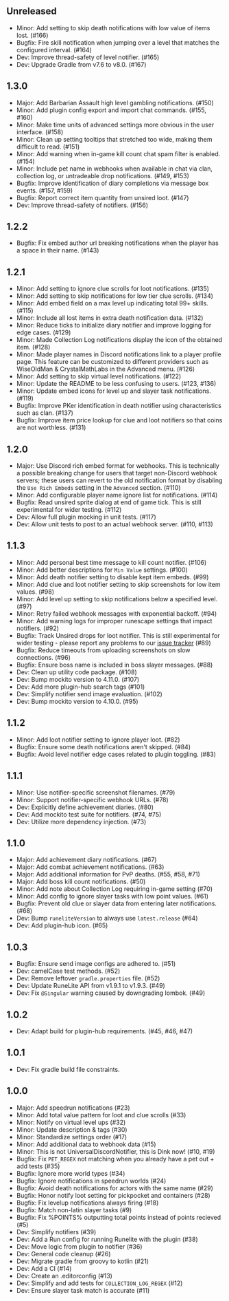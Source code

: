 ## Unreleased

- Minor: Add setting to skip death notifications with low value of items lost. (#166)
- Bugfix: Fire skill notification when jumping over a level that matches the configured interval. (#164)
- Dev: Improve thread-safety of level notifier. (#165)
- Dev: Upgrade Gradle from v7.6 to v8.0. (#167)

## 1.3.0

- Major: Add Barbarian Assault high level gambling notifications. (#150)
- Minor: Add plugin config export and import chat commands. (#155, #160)
- Minor: Make time units of advanced settings more obvious in the user interface. (#158)
- Minor: Clean up setting tooltips that stretched too wide, making them difficult to read. (#151)
- Minor: Add warning when in-game kill count chat spam filter is enabled. (#154)
- Minor: Include pet name in webhooks when available in chat via clan, collection log, or untradeable drop notifications. (#149, #153)
- Bugfix: Improve identification of diary completions via message box events. (#157, #159)
- Bugfix: Report correct item quantity from unsired loot. (#147)
- Dev: Improve thread-safety of notifiers. (#156)

## 1.2.2

- Bugfix: Fix embed author url breaking notifications when the player has a space in their name. (#143)

## 1.2.1

- Minor: Add setting to ignore clue scrolls for loot notifications. (#135)
- Minor: Add setting to skip notifications for low tier clue scrolls. (#134)
- Minor: Add embed field on a max level up indicating total 99+ skills. (#115)
- Minor: Include all lost items in extra death notification data. (#132)
- Minor: Reduce ticks to initialize diary notifier and improve logging for edge cases. (#129)
- Minor: Made Collection Log notifications display the icon of the obtained item. (#128)
- Minor: Made player names in Discord notifications link to a player profile page. This feature can be customized to different providers such as WiseOldMan & CrystalMathLabs in the Advanced menu. (#126)
- Minor: Add setting to skip virtual level notifications. (#122)
- Minor: Update the README to be less confusing to users. (#123, #136)
- Minor: Update embed icons for level up and slayer task notifications. (#119)
- Bugfix: Improve PKer identification in death notifier using characteristics such as clan. (#137)
- Bugfix: Improve item price lookup for clue and loot notifiers so that coins are not worthless. (#131)

## 1.2.0

- Major: Use Discord rich embed format for webhooks. This is technically a possible breaking change for users that target non-Discord webhook servers; these users can revert to the old notification format by disabling the `Use Rich Embeds` setting in the `Advanced` section. (#110)
- Minor: Add configurable player name ignore list for notifications. (#114)
- Bugfix: Read unsired sprite dialog at end of game tick. This is still experimental for wider testing. (#112)
- Dev: Allow full plugin mocking in unit tests. (#117)
- Dev: Allow unit tests to post to an actual webhook server. (#110, #113)

## 1.1.3

- Minor: Add personal best time message to kill count notifier. (#106)
- Minor: Add better descriptions for `Min Value` settings. (#100)
- Minor: Add death notifier setting to disable kept item embeds. (#99)
- Minor: Add clue and loot notifier setting to skip screenshots for low item values. (#98)
- Minor: Add level up setting to skip notifications below a specified level. (#97)
- Minor: Retry failed webhook messages with exponential backoff. (#94)
- Minor: Add warning logs for improper runescape settings that impact notifiers. (#92)
- Bugfix: Track Unsired drops for loot notifier. This is still experimental for wider testing - please report any problems to our [issue tracker](https://github.com/pajlads/DinkPlugin/issues) (#89)
- Bugfix: Reduce timeouts from uploading screenshots on slow connections. (#96)
- Bugfix: Ensure boss name is included in boss slayer messages. (#88)
- Dev: Clean up utility code package. (#108)
- Dev: Bump mockito version to 4.11.0. (#107)
- Dev: Add more plugin-hub search tags (#101)
- Dev: Simplify notifier send image evaluation. (#102)
- Dev: Bump mockito version to 4.10.0. (#95)

## 1.1.2

- Minor: Add loot notifier setting to ignore player loot. (#82)
- Bugfix: Ensure some death notifications aren't skipped. (#84)
- Bugfix: Avoid level notifier edge cases related to plugin toggling. (#83)

## 1.1.1

- Minor: Use notifier-specific screenshot filenames. (#79)
- Minor: Support notifier-specific webhook URLs. (#78)
- Dev: Explicitly define achievement diaries. (#80)
- Dev: Add mockito test suite for notifiers. (#74, #75)
- Dev: Utilize more dependency injection. (#73)

## 1.1.0

- Major: Add achievement diary notifications. (#67)
- Major: Add combat achievement notifications. (#63)
- Major: Add additional information for PvP deaths. (#55, #58, #71)
- Major: Add boss kill count notifications. (#50)
- Minor: Add note about Collection Log requiring in-game setting (#70)
- Minor: Add config to ignore slayer tasks with low point values. (#61)
- Bugfix: Prevent old clue or slayer data from entering later notifications. (#68)
- Dev: Bump `runeliteVersion` to always use `latest.release` (#64)
- Dev: Add plugin-hub icon. (#65)

## 1.0.3

- Bugfix: Ensure send image configs are adhered to. (#51)
- Dev: camelCase test methods. (#52)
- Dev: Remove leftover `gradle.properties` file. (#52)
- Dev: Update RuneLite API from v1.9.1 to v1.9.3. (#49)
- Dev: Fix `@Singular` warning caused by downgrading lombok. (#49)

## 1.0.2

- Dev: Adapt build for plugin-hub requirements. (#45, #46, #47)

## 1.0.1

- Dev: Fix gradle build file constraints.

## 1.0.0

- Major: Add speedrun notifications (#23)
- Minor: Add total value pattern for loot and clue scrolls (#33)
- Minor: Notify on virtual level ups (#32)
- Minor: Update description & tags (#30)
- Minor: Standardize settings order (#17)
- Minor: Add additional data to webhook data (#15)
- Minor: This is not UniversalDiscordNotifier, this is Dink now! (#10, #19)
- Bugfix: Fix `PET_REGEX` not matching when you already have a pet out + add tests (#35)
- Bugfix: Ignore more world types (#34)
- Bugfix: Ignore notifications in speedrun worlds (#24)
- Bugfix: Avoid death notifications for actors with the same name (#29)
- Bugfix: Honor notify loot setting for pickpocket and containers (#28)
- Bugfix: Fix levelup notifications always firing (#18)
- Bugfix: Match non-latin slayer tasks (#9)
- Bugfix: Fix %POINTS% outputting total points instead of points recieved (#5)
- Dev: Simplify notifiers (#39)
- Dev: Add a Run config for running Runelite with the plugin (#38)
- Dev: Move logic from plugin to notifier (#36)
- Dev: General code cleanup (#26)
- Dev: Migrate gradle from groovy to kotlin (#21)
- Dev: Add a CI (#14)
- Dev: Create an .editorconfig (#13)
- Dev: Simplify and add tests for `COLLECTION_LOG_REGEX` (#12)
- Dev: Ensure slayer task match is accurate (#11)
